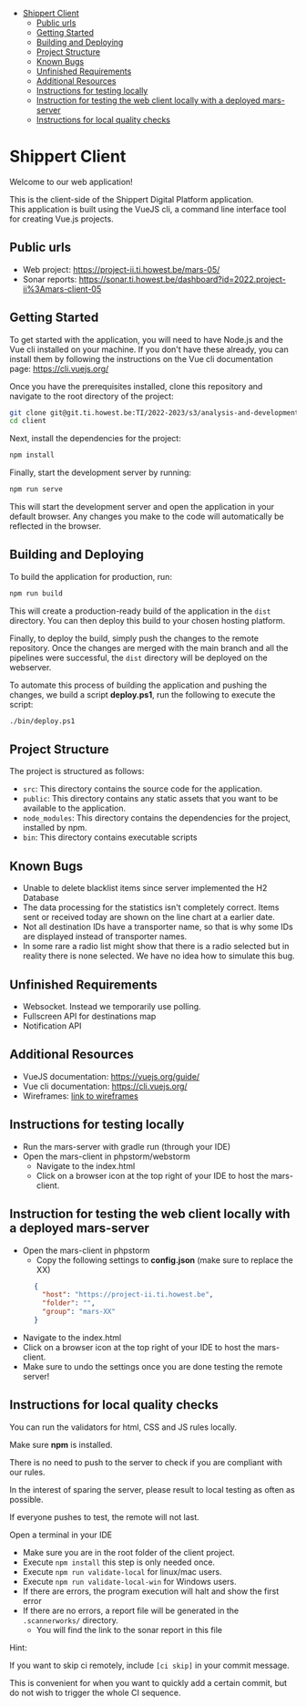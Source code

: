 - [Shippert Client](#shippert-client)
  * [Public urls](#public-urls)
  * [Getting Started](#getting-started)
  * [Building and Deploying](#building-and-deploying)
  * [Project Structure](#project-structure)
  * [Known Bugs](#known-bugs)
  * [Unfinished Requirements](#unfinished-requirements)
  + [Additional Resources](#additional-resources)
  + [Instructions for testing locally](#instructions-for-testing-locally)
  + [Instruction for testing the web client locally with a deployed mars-server](#instruction-for-testing-the-web-client-locally-with-a-deployed-mars-server)
  + [Instructions for local quality checks](#instructions-for-local-quality-checks)


# Shippert Client
Welcome to our web application!  

This is the client-side of the Shippert Digital Platform application.  
This application is built using the VueJS cli, a command line interface tool for creating Vue.js projects.

## Public urls  
* Web project: https://project-ii.ti.howest.be/mars-05/
* Sonar reports: https://sonar.ti.howest.be/dashboard?id=2022.project-ii%3Amars-client-05



## Getting Started
To get started with the application, you will need to have Node.js and the Vue cli installed on your machine. 
If you don't have these already, you can install them by following the instructions on the Vue cli documentation page: https://cli.vuejs.org/

Once you have the prerequisites installed, clone this repository and navigate to the root directory of the project:
```bash
git clone git@git.ti.howest.be:TI/2022-2023/s3/analysis-and-development-project/projects/group-05/client.git
cd client
```
Next, install the dependencies for the project:
```bash
npm install
```

Finally, start the development server by running:
```bash
npm run serve
```

This will start the development server and open the application in your default browser. Any changes you make to the code will automatically be reflected in the browser.

## Building and Deploying
To build the application for production, run:
```bash
npm run build
```
This will create a production-ready build of the application in the `dist` directory. You can then deploy this build to your chosen hosting platform.

Finally, to deploy the build, simply push the changes to the remote repository. 
Once the changes are merged with the main branch and all the pipelines were successful, the `dist` directory will be deployed on the webserver.

To automate this process of building the application and pushing the changes, we build a script **deploy.ps1**, run the following to execute the script:
```bash
./bin/deploy.ps1
```

## Project Structure
The project is structured as follows:
- `src`: This directory contains the source code for the application.  
- `public`: This directory contains any static assets that you want to be available to the application.  
- `node_modules`: This directory contains the dependencies for the project, installed by npm.  
- `bin`: This directory contains executable scripts

## Known Bugs  
- Unable to delete blacklist items since server implemented the H2 Database
- The data processing for the statistics isn't completely correct. Items sent or received today are shown on the line chart at a earlier date.
- Not all destination IDs have a transporter name, so that is why some IDs are displayed instead of transporter names.
- In some rare a radio list might show that there is a radio selected but in reality there is none selected. We have no idea how to simulate this bug.

## Unfinished Requirements  
- Websocket. Instead we temporarily use polling.
- Fullscreen API for destinations map
- Notification API

## Additional Resources
- VueJS documentation: https://vuejs.org/guide/  
- Vue cli documentation: https://cli.vuejs.org/  
- Wireframes: [link to wireframes](https://www.figma.com/proto/0H1qaMAdJlrgHPyx3rzOwH/SHIPPERT-DIGITAL-PLATFORM?page-id=0%3A1&node-id=43%3A694&viewport=736%2C2465%2C1.1&scaling=scale-down&starting-point-node-id=6%3A351)  

## Instructions for testing locally
* Run the mars-server with gradle run (through your IDE)
* Open the mars-client in phpstorm/webstorm
  * Navigate to the index.html
  * Click on a browser icon at the top right of your IDE to host the mars-client.
  
## Instruction for testing the web client locally with a deployed mars-server
* Open the mars-client in phpstorm
  * Copy the following settings to **config.json** (make sure to replace the XX)
```json
      {
        "host": "https://project-ii.ti.howest.be",
        "folder": "",
        "group": "mars-XX"
      }
```
  * Navigate to the index.html
  * Click on a browser icon at the top right of your IDE to host the mars-client.
  * Make sure to undo the settings once you are done testing the remote server!

## Instructions for local quality checks
You can run the validators for html, CSS and JS rules locally. 

Make sure **npm** is installed.

There is no need to push to the server to check if you are compliant with our rules. 

In the interest of sparing the server, please result to local testing as often as possible. 

If everyone pushes to test, the remote will not last. 

Open a terminal in your IDE
  - Make sure you are in the root folder of the client project.
  - Execute `npm install` this step is only needed once.
  - Execute `npm run validate-local` for linux/mac users.
  - Execute `npm run validate-local-win` for Windows users. 
  - If there are errors, the program execution will halt and show the first error
  - If there are no errors, a report file will be generated in the `.scannerworks/` directory. 
    - You will find the link to the sonar report in this file 

Hint:

If you want to skip ci remotely, include `[ci skip]` in your commit message. 

This is convenient for when you want to quickly add a certain commit, but do not wish to trigger the whole CI sequence. 

